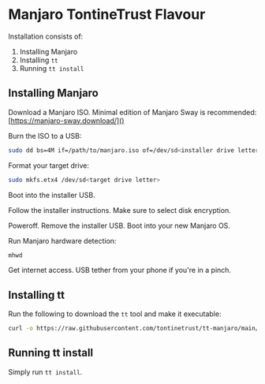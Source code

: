 # Manjaro TontineTrust Flavour

Installation consists of:
1. Installing Manjaro
2. Installing `tt`
3. Running `tt install`

## Installing Manjaro

Download a Manjaro ISO. Minimal edition of Manjaro Sway is recommended:
 [https://manjaro-sway.download/]()

Burn the ISO to a USB:
```sh
sudo dd bs=4M if=/path/to/manjaro.iso of=/dev/sd<installer drive letter> status=progress oflag=sync
```

Format your target drive:
```sh
sudo mkfs.etx4 /dev/sd<target drive letter>
```

Boot into the installer USB.

Follow the installer instructions. Make sure to select disk encryption.

Poweroff. Remove the installer USB. Boot into your new Manjaro OS.

Run Manjaro hardware detection:
```sh
mhwd
```

Get internet access. USB tether from your phone if you're in a pinch.

## Installing tt

Run the following to download the `tt` tool and make it executable:

```sh
curl -o https://raw.githubusercontent.com/tontinetrust/tt-manjaro/main/tt.sh --create-dirs ~/.local/bin && chmod u+x ~/.local/bin/tt.sh
```

## Running tt install

Simply run `tt install`.
